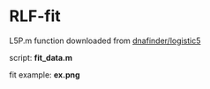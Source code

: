 # RLF-fit

L5P.m function downloaded from [dnafinder/logistic5](https://github.com/dnafinder/logistic5)


script: **fit_data.m**

fit example: **ex.png**
